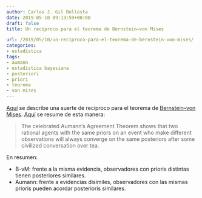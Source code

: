 ```yaml
---
author: Carlos J. Gil Bellosta
date: 2019-05-10 09:13:59+00:00
draft: false
title: Un recíproco para el teorema de Bernstein–von Mises

url: /2019/05/10/un-reciproco-para-el-teorema-de-bernstein-von-mises/
categories:
- estadística
tags:
- aumann
- estadística bayesiana
- posteriori
- priori
- teorema
- von mises
---
```


[Aquí](http://dklevine.com/archive/refs4512.pdf) se describe una suerte de recíproco para el teorema de [Bernstein–von Mises](https://www.datanalytics.com/2018/03/02/reflexiones-bayesianas-al-hilo-del-manido-independientemente-de-su-ideologia-los-economistas-suelen-estar-de-acuerdo-en-que/). [Aquí](http://sigbovik.org/2019/proceedings.pdf#page=8) se resume de esta manera:

>The celebrated Aumann’s Agreement Theorem shows that two rational agents with the same priors on an event who make different observations will always converge on the same posteriors after some civilized conversation over tea.

En resumen:

* B-vM: frente a la misma evidencia, observadores con prioris distintas tienen posteriores similares.
* Aumann: frente a evidencias disímiles, observadores con las mismas prioris pueden acordar posterioris similares.